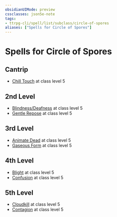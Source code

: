 ```yaml
---
obsidianUIMode: preview
cssclasses: json5e-note
tags:
- ttrpg-cli/spell/list/subclass/circle-of-spores
aliases: ["Spells for Circle of Spores"]
---
```

# Spells for Circle of Spores

## Cantrip

- [Chill Touch](chill-touch-xphb "XPHB") at class level 5

## 2nd Level

- [Blindness/Deafness](blindness-deafness-xphb "XPHB") at class level 5
- [Gentle Repose](gentle-repose-xphb "XPHB") at class level 5

## 3rd Level

- [Animate Dead](animate-dead-xphb "XPHB") at class level 5
- [Gaseous Form](gaseous-form-xphb "XPHB") at class level 5

## 4th Level

- [Blight](blight-xphb "XPHB") at class level 5
- [Confusion](confusion-xphb "XPHB") at class level 5

## 5th Level

- [Cloudkill](cloudkill-xphb "XPHB") at class level 5
- [Contagion](contagion-xphb "XPHB") at class level 5